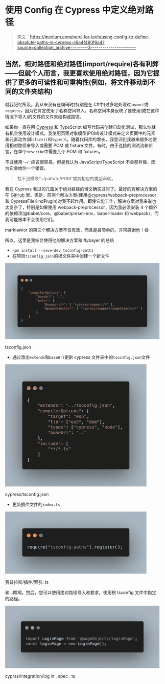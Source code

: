 # 使用 Config 在 Cypress 中定义绝对路径

> 原文：<https://medium.com/nerd-for-tech/using-config-to-define-absolute-paths-in-cypress-a6a4f490f6a4?source=collection_archive---------3----------------------->

## 当然，相对路径和绝对路径(import/require)各有利弊——但就个人而言，我更喜欢使用绝对路径，因为它提供了更多的可读性和可重构性(例如，将文件移动到不同的文件夹结构)

就我记忆所及，我从来没有在编码时(特别是在 C#中)过多地处理过`import`或`require`，因为它肯定使用了名称空间导入。名称空间本身反映了要使用(或在这种情况下导入)的文件的文件夹结构或路径。

如果你一直在用 [Cypress](https://www.cypress.io/) 和 TypeScript 编写代码来创建自动化测试，那么你就有机会使用设计模式。我使用页面对象模型(POM)设计模式来定义页面中的元素和元素动作(即`click()`和`type()`)。随着代码库的增长，我意识到我越来越多地使用相对路径来导入或需要 POM 或 fixture 文件。有时，由于连接的测试流和断言，在单个`describe`中需要几个 POM 和 fixtures。

不过使用`'~/'`应该很容易。但是我认为 JavaScript/TypeScript 不会那样做，因为它会给你一个错误。

> 找不到模块“~/path/to/POM”或其相应的类型声明。

我在 Cypress 看过的几篇关于绝对路径的博文确实过时了。最好的有解决方案的在 [GitHub](https://github.com/cypress-io/cypress/issues/3262) 里。但是，前两个解决方案(使用@cypress/webpack-preprocessor 和 CypressFileKindPlugin)对我不起作用。即使它能工作，解决方案对我来说也太复杂了，特别是如果使用 webpack-preprocessor，因为我必须安装 4 个额外的依赖项(@babel/core，@babel/preset-env，babel-loader 和 webpack)，而我可能根本不会使用它们。

marklawlor 的第三个解决方案不仅有效，而且是最简单的。非常感谢他！😄

所以，这里是我结合使用他的解决方案和 flybayer 的总结

*   `npm install --save-dev tsconfig-paths`
*   在项目`tsconfig.json`的根文件夹中创建一个新文件

![](img/c44e34c1b9843b1f51d1f7fdf89ea0df.png)

tsconfig.json

*   通过添加`extends`和`baseUrl`更新 cypress 文件夹中的`tsconfig.json`文件

![](img/7e9ad5c45fb92dd33c8ce104e4aa5b9e.png)

cypress/tsconfig.json

*   更新插件文件的`index.ts`

![](img/d8f7c45e5946eb6edd5a6253358e4c63.png)

赛普拉斯/插件/索引. ts

和...瞧啊。然后，您可以使用绝对路径导入和要求，使用根 tsconfig 文件中指定的路径。

![](img/b175f163bd2f64f797804d6fd08581c3.png)

cyprss/integration/log in . spec . ts
